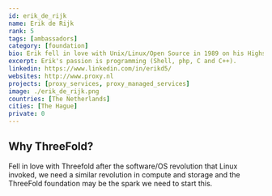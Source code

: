 ```yaml
---
id: erik_de_rijk
name: Erik de Rijk
rank: 5
tags: [ambassadors]
category: [foundation]
bio: Erik fell in love with Unix/Linux/Open Source in 1989 on his Highschool and it never left him. His passion is programming (Shell, php, C and C++) but last few years barely been able to sit behind a Linux terminal to write some proper code (although his hands are itching whenever he sees the crap that is floating out there). Co-founded Unix Support Nederland (USN) with 8 other students and now co-founder and head of a Linux consultancy company (Proxy) with 50 highly qualified Unix/Linux/Open Source technicians in the Netherlands (who call themselves Nerds...). 
excerpt: Erik's passion is programming (Shell, php, C and C++).
linkedin: https://www.linkedin.com/in/erikd5/
websites: http://www.proxy.nl
projects: [proxy_services, proxy_managed_services]
image: ./erik_de_rijk.png
countries: [The Netherlands]
cities: [The Hague]
private: 0
---
```


## Why ThreeFold?

Fell in love with Threefold after the software/OS revolution that Linux invoked, we need a similar revolution in compute and storage and the ThreeFold foundation may be the spark we need to start this.
